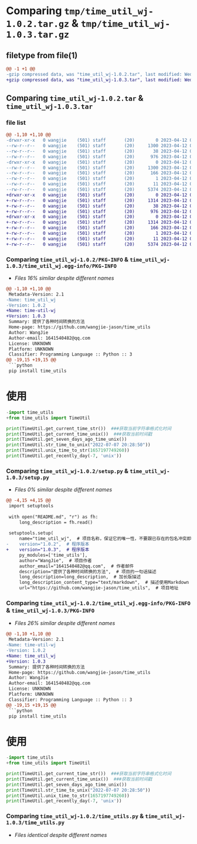 # Comparing `tmp/time_util_wj-1.0.2.tar.gz` & `tmp/time_util_wj-1.0.3.tar.gz`

## filetype from file(1)

```diff
@@ -1 +1 @@
-gzip compressed data, was "time_util_wj-1.0.2.tar", last modified: Wed Apr 12 08:13:41 2023, max compression
+gzip compressed data, was "time_util_wj-1.0.3.tar", last modified: Wed Apr 12 08:26:43 2023, max compression
```

## Comparing `time_util_wj-1.0.2.tar` & `time_util_wj-1.0.3.tar`

### file list

```diff
@@ -1,10 +1,10 @@
-drwxr-xr-x   0 wangjie    (501) staff       (20)        0 2023-04-12 08:13:41.428718 time_util_wj-1.0.2/
--rw-r--r--   0 wangjie    (501) staff       (20)     1300 2023-04-12 08:13:41.428608 time_util_wj-1.0.2/PKG-INFO
--rw-r--r--   0 wangjie    (501) staff       (20)       38 2023-04-12 08:13:41.428751 time_util_wj-1.0.2/setup.cfg
--rw-r--r--   0 wangjie    (501) staff       (20)      976 2023-04-12 08:13:36.000000 time_util_wj-1.0.2/setup.py
-drwxr-xr-x   0 wangjie    (501) staff       (20)        0 2023-04-12 08:13:41.428462 time_util_wj-1.0.2/time_util_wj.egg-info/
--rw-r--r--   0 wangjie    (501) staff       (20)     1300 2023-04-12 08:13:41.000000 time_util_wj-1.0.2/time_util_wj.egg-info/PKG-INFO
--rw-r--r--   0 wangjie    (501) staff       (20)      166 2023-04-12 08:13:41.000000 time_util_wj-1.0.2/time_util_wj.egg-info/SOURCES.txt
--rw-r--r--   0 wangjie    (501) staff       (20)        1 2023-04-12 08:13:41.000000 time_util_wj-1.0.2/time_util_wj.egg-info/dependency_links.txt
--rw-r--r--   0 wangjie    (501) staff       (20)       11 2023-04-12 08:13:41.000000 time_util_wj-1.0.2/time_util_wj.egg-info/top_level.txt
--rw-r--r--   0 wangjie    (501) staff       (20)     5374 2023-04-12 08:03:30.000000 time_util_wj-1.0.2/time_utils.py
+drwxr-xr-x   0 wangjie    (501) staff       (20)        0 2023-04-12 08:26:43.689494 time_util_wj-1.0.3/
+-rw-r--r--   0 wangjie    (501) staff       (20)     1314 2023-04-12 08:26:43.689400 time_util_wj-1.0.3/PKG-INFO
+-rw-r--r--   0 wangjie    (501) staff       (20)       38 2023-04-12 08:26:43.689526 time_util_wj-1.0.3/setup.cfg
+-rw-r--r--   0 wangjie    (501) staff       (20)      976 2023-04-12 08:26:35.000000 time_util_wj-1.0.3/setup.py
+drwxr-xr-x   0 wangjie    (501) staff       (20)        0 2023-04-12 08:26:43.689275 time_util_wj-1.0.3/time_util_wj.egg-info/
+-rw-r--r--   0 wangjie    (501) staff       (20)     1314 2023-04-12 08:26:43.000000 time_util_wj-1.0.3/time_util_wj.egg-info/PKG-INFO
+-rw-r--r--   0 wangjie    (501) staff       (20)      166 2023-04-12 08:26:43.000000 time_util_wj-1.0.3/time_util_wj.egg-info/SOURCES.txt
+-rw-r--r--   0 wangjie    (501) staff       (20)        1 2023-04-12 08:26:43.000000 time_util_wj-1.0.3/time_util_wj.egg-info/dependency_links.txt
+-rw-r--r--   0 wangjie    (501) staff       (20)       11 2023-04-12 08:26:43.000000 time_util_wj-1.0.3/time_util_wj.egg-info/top_level.txt
+-rw-r--r--   0 wangjie    (501) staff       (20)     5374 2023-04-12 08:03:30.000000 time_util_wj-1.0.3/time_utils.py
```

### Comparing `time_util_wj-1.0.2/PKG-INFO` & `time_util_wj-1.0.3/time_util_wj.egg-info/PKG-INFO`

 * *Files 16% similar despite different names*

```diff
@@ -1,10 +1,10 @@
 Metadata-Version: 2.1
-Name: time_util_wj
-Version: 1.0.2
+Name: time-util-wj
+Version: 1.0.3
 Summary: 提供了各种时间转换的方法
 Home-page: https://github.com/wangjie-jason/time_utils
 Author: WangJie
 Author-email: 1641540482@qq.com
 License: UNKNOWN
 Platform: UNKNOWN
 Classifier: Programming Language :: Python :: 3
@@ -19,15 +19,15 @@
 ```python
 pip install time_utils
 ```
 
 # 使用
 
 ```python
-import time_utils
+from time_utils import TimeUtil
 
 print(TimeUtil.get_current_time_str())  ###获取当前字符串格式化时间
 print(TimeUtil.get_current_time_unix())  ###获取当前时间戳
 print(TimeUtil.get_seven_days_ago_time_unix())
 print(TimeUtil.str_time_to_unix("2022-07-07 20:28:50"))
 print(TimeUtil.unix_time_to_str(1657197749260))
 print(TimeUtil.get_recently_day(-7, 'unix'))
```

### Comparing `time_util_wj-1.0.2/setup.py` & `time_util_wj-1.0.3/setup.py`

 * *Files 0% similar despite different names*

```diff
@@ -4,15 +4,15 @@
 import setuptools
 
 with open("README.md", "r") as fh:
     long_description = fh.read()
 
 setuptools.setup(
     name="time_util_wj",  # 项目名称，保证它的唯一性，不要跟已存在的包名冲突即可
-    version="1.0.2",  # 程序版本
+    version="1.0.3",  # 程序版本
     py_modules=['time_utils'],
     author="WangJie",  # 项目作者
     author_email="1641540482@qq.com",  # 作者邮件
     description="提供了各种时间转换的方法",  # 项目的一句话描述
     long_description=long_description,  # 加长版描述
     long_description_content_type="text/markdown",  # 描述使用Markdown
     url="https://github.com/wangjie-jason/time_utils",  # 项目地址
```

### Comparing `time_util_wj-1.0.2/time_util_wj.egg-info/PKG-INFO` & `time_util_wj-1.0.3/PKG-INFO`

 * *Files 26% similar despite different names*

```diff
@@ -1,10 +1,10 @@
 Metadata-Version: 2.1
-Name: time-util-wj
-Version: 1.0.2
+Name: time_util_wj
+Version: 1.0.3
 Summary: 提供了各种时间转换的方法
 Home-page: https://github.com/wangjie-jason/time_utils
 Author: WangJie
 Author-email: 1641540482@qq.com
 License: UNKNOWN
 Platform: UNKNOWN
 Classifier: Programming Language :: Python :: 3
@@ -19,15 +19,15 @@
 ```python
 pip install time_utils
 ```
 
 # 使用
 
 ```python
-import time_utils
+from time_utils import TimeUtil
 
 print(TimeUtil.get_current_time_str())  ###获取当前字符串格式化时间
 print(TimeUtil.get_current_time_unix())  ###获取当前时间戳
 print(TimeUtil.get_seven_days_ago_time_unix())
 print(TimeUtil.str_time_to_unix("2022-07-07 20:28:50"))
 print(TimeUtil.unix_time_to_str(1657197749260))
 print(TimeUtil.get_recently_day(-7, 'unix'))
```

### Comparing `time_util_wj-1.0.2/time_utils.py` & `time_util_wj-1.0.3/time_utils.py`

 * *Files identical despite different names*

